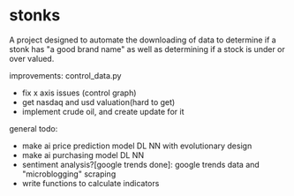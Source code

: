 # stonks
A project designed to automate the downloading of data to determine if a stonk has "a good brand name" as well as determining if a stock is under or over valued.

improvements: control_data.py
 - fix x axis issues (control graph)
 - get nasdaq and usd valuation(hard to get)
 - implement crude oil, and create update for it

general todo:
 - make ai price prediction model DL NN with evolutionary design
 - make ai purchasing model DL NN
 - sentiment analysis?[google trends done]: google trends data and "microblogging" scraping
 - write functions to calculate indicators
